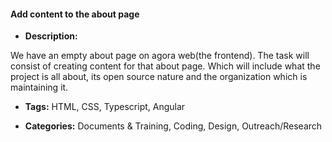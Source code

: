 #### Add content to the about page


- **Description:**

We have an empty about page on agora web(the frontend). The task will consist of creating content for that about page. Which will include what the project is all about, its open source nature and the organization which is maintaining it.

- **Tags:** HTML, CSS, Typescript, Angular

- **Categories:** Documents & Training, Coding, Design, Outreach/Research
